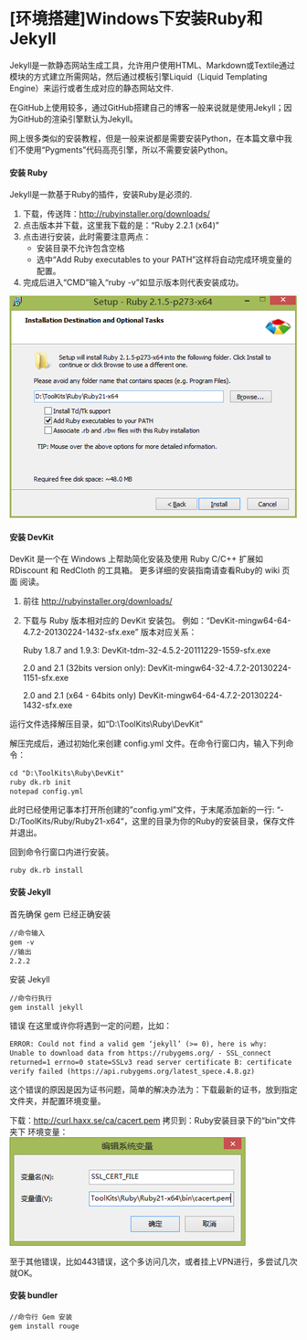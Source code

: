 # [环境搭建]Windows下安装Ruby和Jekyll

Jekyll是一款静态网站生成工具，允许用户使用HTML、Markdown或Textile通过模块的方式建立所需网站，然后通过模板引擎Liquid（Liquid Templating Engine）来运行或者生成对应的静态网站文件. 

在GitHub上使用较多，通过GitHub搭建自己的博客一般来说就是使用Jekyll；因为GitHub的渲染引擎默认为Jekyll。

网上很多类似的安装教程，但是一般来说都是需要安装Python，在本篇文章中我们不使用“Pygments”代码高亮引擎，所以不需要安装Python。

#### 安装 Ruby

Jekyll是一款基于Ruby的插件，安装Ruby是必须的. 
1. 下载，传送阵：http://rubyinstaller.org/downloads/ 
2. 点击版本并下载，这里我下载的是：“Ruby 2.2.1 (x64)” 
3. 点击进行安装，此时需要注意两点： 
    - 安装目录不允许包含空格 
    - 选中“Add Ruby executables to your PATH”这样将自动完成环境变量的配置。 
4. 完成后进入“CMD”输入“ruby -v”如显示版本则代表安装成功。

![设置path](image/20150325120514276.jpg)

#### 安装 DevKit

DevKit 是一个在 Windows 上帮助简化安装及使用 Ruby C/C++ 扩展如 RDiscount 和 RedCloth 的工具箱。
更多详细的安装指南请查看Ruby的 wiki 页面 阅读。

1. 前往 http://rubyinstaller.org/downloads/

2. 下载与 Ruby 版本相对应的 DevKit 安装包。 例如：“DevKit-mingw64-64-4.7.2-20130224-1432-sfx.exe” 
版本对应关系：

    Ruby 1.8.7 and 1.9.3: 
    DevKit-tdm-32-4.5.2-20111229-1559-sfx.exe

    2.0 and 2.1 (32bits version only): 
    DevKit-mingw64-32-4.7.2-20130224-1151-sfx.exe

    2.0 and 2.1 (x64 - 64bits only) 
    DevKit-mingw64-64-4.7.2-20130224-1432-sfx.exe

运行文件选择解压目录，如“D:\ToolKits\Ruby\DevKit”

解压完成后，通过初始化来创建 config.yml 文件。在命令行窗口内，输入下列命令：

```shell
cd "D:\ToolKits\Ruby\DevKit"
ruby dk.rb init
notepad config.yml
```

此时已经使用记事本打开所创建的”config.yml”文件，于末尾添加新的一行: “- D:/ToolKits/Ruby/Ruby21-x64“，这里的目录为你的Ruby的安装目录，保存文件并退出。

回到命令行窗口内进行安装。
```shell
ruby dk.rb install
```

#### 安装 Jekyll

首先确保 gem 已经正确安装
```shell
//命令输入
gem -v
//输出
2.2.2
```

安装 Jekyll

```shell
//命令行执行
gem install jekyll
```

错误 
在这里或许你将遇到一定的问题，比如：
```shell
ERROR: Could not find a valid gem ‘jekyll’ (>= 0), here is why: 
Unable to download data from https://rubygems.org/ - SSL_connect returned=1 errno=0 state=SSLv3 read server certificate B: certificate verify failed (https://api.rubygems.org/latest_spece.4.8.gz)
```
这个错误的原因是因为证书问题，简单的解决办法为：下载最新的证书，放到指定文件夹，并配置环境变量。

下载：http://curl.haxx.se/ca/cacert.pem 
拷贝到：Ruby安装目录下的“bin”文件夹下 
环境变量： 
![环境说明](image/20150325183352856.jpg)

至于其他错误，比如443错误，这个多访问几次，或者挂上VPN进行，多尝试几次就OK。

#### 安装 bundler
```shell
//命令行 Gem 安装
gem install rouge
```
